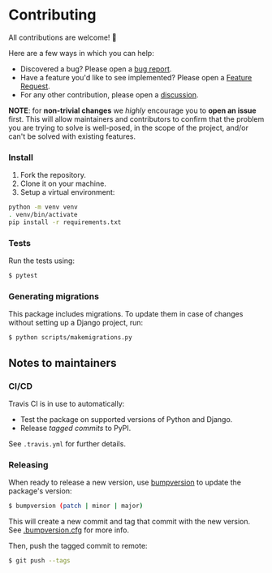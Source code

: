 # Contributing

All contributions are welcome! :wave:

Here are a few ways in which you can help:

- Discovered a bug? Please open a [bug report](https://github.com/florimondmanca/djangorestframework-api-key/issues/new?template=bug_report.md).
- Have a feature you'd like to see implemented? Please open a [Feature Request](https://github.com/florimondmanca/djangorestframework-api-key/issues/new?template=feature_request.md).
- For any other contribution, please open a [discussion](https://github.com/florimondmanca/djangorestframework-api-key/issues/new?template=discussion.md).

**NOTE**: for **non-trivial changes** we _highly_ encourage you to **open an issue** first. This will allow maintainers and contributors to confirm that the problem you are trying to solve is well-posed, in the scope of the project, and/or can't be solved with existing features.

### Install

1. Fork the repository.
2. Clone it on your machine.
3. Setup a virtual environment:

```bash
python -m venv venv
. venv/bin/activate
pip install -r requirements.txt
```

### Tests

Run the tests using:

```bash
$ pytest
```

### Generating migrations

This package includes migrations. To update them in case of changes without setting up a Django project, run:

```bash
$ python scripts/makemigrations.py
```

## Notes to maintainers

### CI/CD

Travis CI is in use to automatically:

- Test the package on supported versions of Python and Django.
- Release _tagged commits_ to PyPI.

See `.travis.yml` for further details.

### Releasing

When ready to release a new version, use [bumpversion](https://pypi.org/project/bumpversion/) to update the package's version:

```bash
$ bumpversion (patch | minor | major)
```

This will create a new commit and tag that commit with the new version. See [.bumpversion.cfg](.bumpversion.cfg) for more info.

Then, push the tagged commit to remote:

```bash
$ git push --tags
```
